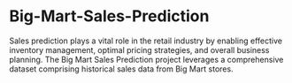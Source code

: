 # Big-Mart-Sales-Prediction
Sales prediction plays a vital role in the retail industry by enabling effective inventory management, optimal pricing strategies, and overall business planning. The Big Mart Sales Prediction project leverages a comprehensive dataset comprising historical sales data from Big Mart stores.
